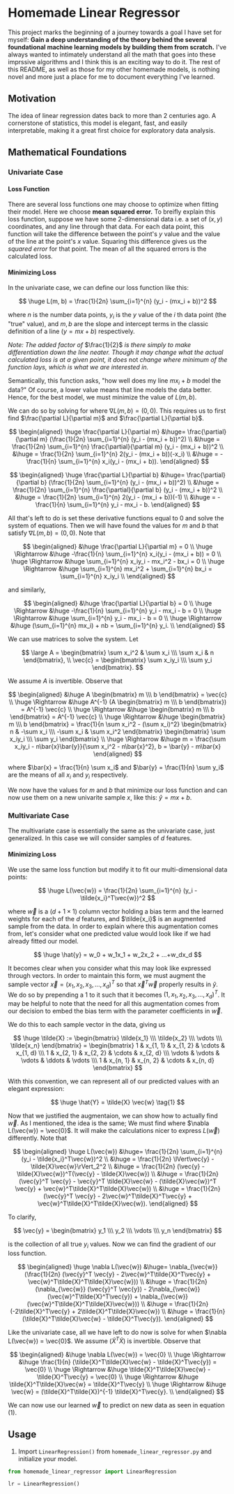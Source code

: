 # Homemade Linear Regressor

This project marks the beginning of a journey towards a goal I have set for myself: **Gain a deep understanding of the theory behind the several foundational machine learning models by building them from scratch.** I've always wanted to intimately understand all the math that goes into these imprssive algorithms and I think this is an exciting way to do it. The rest of this README, as well as those for my other  homemade models, is nothing novel and more just a place for me to document everything I've learned.

## Motivation

The idea of linear regression dates back to more than 2 centuries ago. A cornerstone of statistics, this model is elegant, fast, and easily interpretable, making it a great first choice for exploratory data analysis.

## Mathematical Foundations

### Univariate Case

#### Loss Function

There are several loss functions one may choose to optimize when fitting their model. Here we choose **mean squared error.** To breifly explain this loss function, suppose we have some 2-dimensional data i.e. a set of $(x, y)$ coordinates, and any line through that data. For each data point, this function will take the difference between the point's $y$ value and the value of the line at the point's $x$ value. Squaring this difference gives us the *squared error* for that point. The mean of all the squared errors is the calculated loss. 

#### Minimizing Loss

In the univariate case, we can define our loss function like this:

$$ 
\huge L(m, b) = \frac{1}{2n} \sum_{i=1}^{n} (y_i - (mx_i + b))^2
$$

where $n$ is the number data points, $y_i$ is the $y$ value of the $i$ th data point (the "true" value), and $m, b$ are the slope and intercept terms in the classic definition of a line ($y = mx + b$) respectively. 

*Note: The added factor of* $\frac{1}{2}$ *is there simply to make differentiation down the line neater. Though it may change what the actual calculated loss is at a given point, it does* not *change where minimum of the function lays, which is what we are interested in.*

Semantically, this function asks, "how well does my line $mx_i + b$ model the data?" Of course, a lower value means that line models the data better. Hence, for the best model, we must minimize the value of $L(m, b)$.

We can do so by solving for where $\nabla L(m, b) = (0, 0)$. This requires us to first find $\frac{\partial L}{\partial m}$ and $\frac{\partial L}{\partial b}$.

$$
\begin{aligned}
\huge \frac{\partial L}{\partial m} &\huge= \frac{\partial}{\partial m} (\frac{1}{2n} \sum_{i=1}^{n} (y_i - (mx_i + b))^2) \\
&\huge = \frac{1}{2n} \sum_{i=1}^{n} \frac{\partial}{\partial m} (y_i - (mx_i + b))^2 \\
&\huge = \frac{1}{2n} \sum_{i=1}^{n} 2(y_i - (mx_i + b))(-x_i) \\
&\huge = -\frac{1}{n} \sum_{i=1}^{n} x_i(y_i - (mx_i + b)).
\end{aligned}
$$

$$
\begin{aligned}
\huge \frac{\partial L}{\partial b} &\huge= \frac{\partial}{\partial b} (\frac{1}{2n} \sum_{i=1}^{n} (y_i - (mx_i + b))^2) \\
&\huge = \frac{1}{2n} \sum_{i=1}^{n} \frac{\partial}{\partial b} (y_i - (mx_i + b))^2 \\
&\huge = \frac{1}{2n} \sum_{i=1}^{n} 2(y_i - (mx_i + b))(-1) \\
&\huge = -\frac{1}{n} \sum_{i=1}^{n} y_i - mx_i - b.
\end{aligned}
$$

All that's left to do is set these derivative functions equal to 0 and solve the system of equations. Then we will have found the values for $m$ and $b$ that satisfy $\nabla L(m, b) = (0, 0)$. Note that

$$
\begin{aligned}
&\huge \frac{\partial L}{\partial m} = 0 \\
\huge \Rightarrow &\huge -\frac{1}{n} \sum_{i=1}^{n} x_i(y_i - (mx_i + b)) = 0 \\
\huge \Rightarrow &\huge \sum_{i=1}^{n} x_iy_i - mx_i^2 - bx_i = 0 \\
\huge \Rightarrow &\huge \sum_{i=1}^{n} mx_i^2 + \sum_{i=1}^{n} bx_i = \sum_{i=1}^{n} x_iy_i \\
\end{aligned}
$$

and similarly,

$$
\begin{aligned}
&\huge \frac{\partial L}{\partial b} = 0 \\
\huge \Rightarrow &\huge -\frac{1}{n} \sum_{i=1}^{n} y_i - mx_i - b = 0 \\
\huge \Rightarrow &\huge \sum_{i=1}^{n} y_i - mx_i - b = 0 \\
\huge \Rightarrow &\huge (\sum_{i=1}^{n} mx_i) + nb = \sum_{i=1}^{n} y_i. \\
\end{aligned}
$$

We can use matrices to solve the system. Let

$$
\large A = \begin{bmatrix} \sum x_i^2 & \sum x_i \\\ \sum x_i & n \end{bmatrix}, \\
\vec{c} = \begin{bmatrix} \sum x_iy_i \\\ \sum y_i \end{bmatrix}.
$$

We assume $A$ is invertible. Observe that

$$
\begin{aligned}
&\huge A \begin{bmatrix} m \\\ b \end{bmatrix} = \vec{c} \\
\huge \Rightarrow &\huge A^{-1} (A \begin{bmatrix} m \\\ b \end{bmatrix}) = A^{-1} \vec{c} \\
\huge \Rightarrow &\huge \begin{bmatrix} m \\\ b \end{bmatrix} = A^{-1} \vec{c} \\
\huge \Rightarrow &\huge \begin{bmatrix} m \\\ b \end{bmatrix} = \frac{1}{n \sum x_i^2 - (\sum x_i)^2} \begin{bmatrix} n & -\sum x_i \\\ -\sum x_i & \sum x_i^2 \end{bmatrix} \begin{bmatrix} \sum x_iy_i \\\ \sum y_i \end{bmatrix} \\
\huge \Rightarrow &\huge m = \frac{\sum x_iy_i - n\bar{x}\bar{y}}{\sum x_i^2 - n\bar{x}^2}, b = \bar{y} - m\bar{x}
\end{aligned}
$$

where $\bar{x} = \frac{1}{n} \sum x_i$ and $\bar{y} = \frac{1}{n} \sum y_i$ are the means of all ${x_i}$ and ${y_i}$ respectively.

We now have the values for $m$ and $b$ that minimize our loss function and can now use them on a new univarite sample $x$, like this: $\hat{y} = mx + b$.

### Multivariate Case

The multivariate case is essentially the same as the univariate case, just generalized. In this case we will consider samples of $d$ features.

#### Minimizing Loss

We use the same loss function but modify it to fit our multi-dimensional data points:

$$
\huge L(\vec{w}) = \frac{1}{2n} \sum_{i=1}^{n} (y_i - \tilde{x_i}^T\vec{w})^2
$$

where $\vec{w}$ is a $(d+1 \times 1)$ column vector holding a bias term and the learned weights for each of the $d$ features, and $\tilde{x_i}$ is an augmented sample from the data. In order to explain where this augmentation comes from, let's consider what one predicted value would look like if we had already fitted our model.

$$
\huge \hat{y} = w_0 + w_1x_1 + w_2x_2 + ...+w_dx_d
$$

It becomes clear when you consider what this may look like expressed through vectors. In order to maintain this form, we must augment the sample vector $\vec{x} = (x_1, x_2, x_3, ... ,x_d)^T$ so that $\vec{x}^T \vec{w}$ properly results in $\hat{y}$. We do so by prepending a 1 to it such that it becomes $(1, x_1, x_2, x_3, ... ,x_d)^T$. It may be helpful to note that the need for all this augmentation comes from our decision to embed the bias term with the parameter coefficients in $\vec{w}$.

We do this to each sample vector in the data, giving us

$$
\huge \tilde{X} := \begin{bmatrix} \tilde{x_1} \\\ \tilde{x_2} \\\ \vdots \\\ \tilde{x_n} \end{bmatrix} = \begin{bmatrix} 1 & x_{1, 1} & x_{1, 2} & \cdots & x_{1, d} \\\ 1 & x_{2, 1} & x_{2, 2} & \cdots & x_{2, d} \\\ \vdots & \vdots & \vdots & \ddots & \vdots  \\\ 1 & x_{n, 1} & x_{n, 2} & \cdots & x_{n, d} \end{bmatrix}
$$

With this convention, we can represent all of our predicted values with an elegant expression:

$$
\huge \hat{Y} = \tilde{X} \vec{w} \tag{1}
$$

Now that we justified the augmentaion, we can show how to actually find $\vec{w}$. As I mentioned, the idea is the same; We must find where $\nabla L(\vec{w}) = \vec{0}$. It will make the calculations nicer to express $L(\vec{w})$ differently. Note that 

$$
\begin{aligned}
\huge L(\vec{w}) &\huge= \frac{1}{2n} \sum_{i=1}^{n} (y_i - \tilde{x_i}^T\vec{w})^2 \\
&\huge = \frac{1}{2n} \lVert\vec{y} - \tilde{X}\vec{w}\rVert_2^2 \\
&\huge = \frac{1}{2n} (\vec{y} - \tilde{X}\vec{w})^T(\vec{y} - \tilde{X}\vec{w}) \\
&\huge = \frac{1}{2n} (\vec{y}^T \vec{y} - \vec{y}^T \tilde{X}\vec{w} - (\tilde{X}\vec{w})^T \vec{y} + \vec{w}^T\tilde{X}^T\tilde{X}\vec{w}) \\
&\huge = \frac{1}{2n} (\vec{y}^T \vec{y} - 2\vec{w}^T\tilde{X}^T\vec{y} + \vec{w}^T\tilde{X}^T\tilde{X}\vec{w}).
\end{aligned}
$$

To clarify, 

$$
\vec{y} = \begin{bmatrix} y_1 \\\ y_2 \\\ \vdots \\\ y_n \end{bmatrix}
$$ 

is the collection of all true $y_i$ values. Now we can find the gradient of our loss function. 

$$
\begin{aligned}
\huge \nabla L(\vec{w}) &\huge= \nabla_{\vec{w}} (\frac{1}{2n} (\vec{y}^T \vec{y} - 2\vec{w}^T\tilde{X}^T\vec{y} + \vec{w}^T\tilde{X}^T\tilde{X}\vec{w})) \\
&\huge = \frac{1}{2n} (\nabla_{\vec{w}} (\vec{y}^T \vec{y}) - 2\nabla_{\vec{w}} (\vec{w}^T\tilde{X}^T\vec{y}) + \nabla_{\vec{w}} (\vec{w}^T\tilde{X}^T\tilde{X}\vec{w})) \\
&\huge = \frac{1}{2n} (-2\tilde{X}^T\vec{y} + 2\tilde{X}^T\tilde{X}\vec{w}) \\
&\huge = \frac{1}{n} (\tilde{X}^T\tilde{X}\vec{w} - \tilde{X}^T\vec{y}).
\end{aligned}
$$

Like the univariate case, all we have left to do now is solve for when $\nabla L(\vec{w}) = \vec{0}$. We assume $(\tilde{X}^T\tilde{X})$ is invertible. Observe that 

$$
\begin{aligned}
&\huge \nabla L(\vec{w}) = \vec{0} \\
\huge \Rightarrow &\huge \frac{1}{n} (\tilde{X}^T\tilde{X}\vec{w} - \tilde{X}^T\vec{y}) = \vec{0} \\
\huge \Rightarrow &\huge \tilde{X}^T\tilde{X}\vec{w} - \tilde{X}^T\vec{y} = \vec{0} \\
\huge \Rightarrow &\huge \tilde{X}^T\tilde{X}\vec{w} = \tilde{X}^T\vec{y} \\
\huge \Rightarrow &\huge \vec{w} = (\tilde{X}^T\tilde{X})^{-1} \tilde{X}^T\vec{y}. \\
\end{aligned}
$$

We can now use our learned $\vec{w}$ to predict on new data as seen in equation (1).

## Usage

1. Import ```LinearRegression()``` from ```homemade_linear_regressor.py``` and initialize your model.

```python
from homemade_linear_regressor import LinearRegression

lr = LinearRegression()
```
